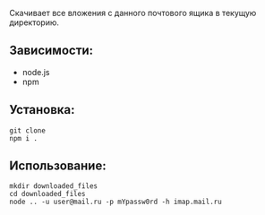 Скачивает все вложения с данного почтового ящика в текущую директорию.

## Зависимости:
- node.js
- npm

## Установка:
```
git clone 
npm i .
```

## Использование:
```
mkdir downloaded_files
cd downloaded_files
node .. -u user@mail.ru -p mYpassw0rd -h imap.mail.ru
```